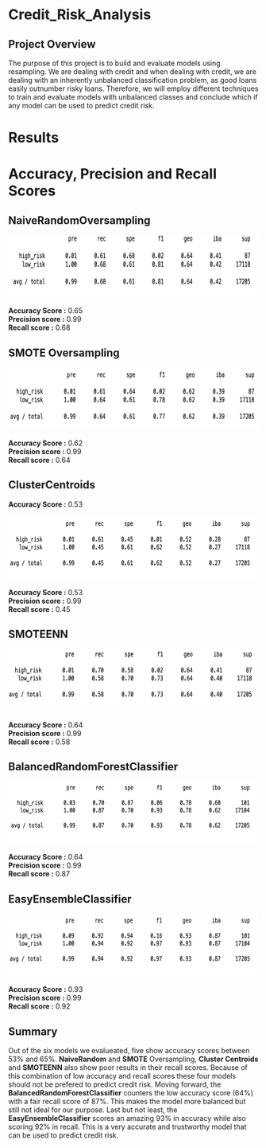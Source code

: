 # Credit_Risk_Analysis
## Project Overview

The purpose of this project is to build and evaluate models using resampling. We are dealing with credit and 
when dealing with credit, we are dealing with an inherently unbalanced classification problem, as good loans easily outnumber risky loans.
Therefore, we will employ different techniques to train and evaluate models with unbalanced classes and conclude which if any model can be used to predict credit risk. 

# Results
# Accuracy, Precision and Recall Scores
## NaiveRandomOversampling

<img src="Resources/images/naive_random_os.png" width="722" height="123" /><br><br>
**Accuracy Score :** 0.65<br>
**Precision score :** 0.99<br>
**Recall score :** 0.68


## SMOTE Oversampling
<img src="Resources/images/smote_os.png" width="722" height="123" /><br><br>
**Accuracy Score :** 0.62<br>
**Precision score :** 0.99<br>
**Recall score :** 0.64



## ClusterCentroids
**Accuracy Score :** 0.53<br><br>
<img src="Resources/images/cluster_os.png" width="722" height="123" /><br><br>
**Accuracy Score :** 0.53<br>
**Precision score :** 0.99<br>
**Recall score :** 0.45


## SMOTEENN

<img src="Resources/images/smoteenn_os.png" width="722" height="123" /><br><br>
**Accuracy Score :** 0.64<br>
**Precision score :** 0.99<br>
**Recall score :** 0.58


## BalancedRandomForestClassifier

<img src="Resources/images/forest_os.png" width="722" height="123" /><br><br>
**Accuracy Score :** 0.64<br>
**Precision score :** 0.99<br>
**Recall score :** 0.87


## EasyEnsembleClassifier

<img src="Resources/images/ensemble_os.png" width="722" height="123" /><br><br>
**Accuracy Score :** 0.93<br>
**Precision score :** 0.99<br>
**Recall score :** 0.92


## Summary 

Out of the six models we evalueated, five show accuracy scores between 53% and 65%. **NaiveRandom** and **SMOTE** Oversampling, **Cluster Centroids** and **SMOTEENN** also show poor results in their recall scores. Because of this combination of low accuracy and recall scores these four models should not be prefered to predict credit risk. Moving forward, the **BalancedRandomForestClassifier** counters the low accuracy score (64%) with a fair recall score of 87%. This makes the model more balanced but still not ideal for our purpose. Last but not least, the **EasyEnsembleClassifier** scores an amazing 93% in accuracy while also scoring 92% in recall. This is a very accurate and trustworthy model that can be used to predict credit risk. 
